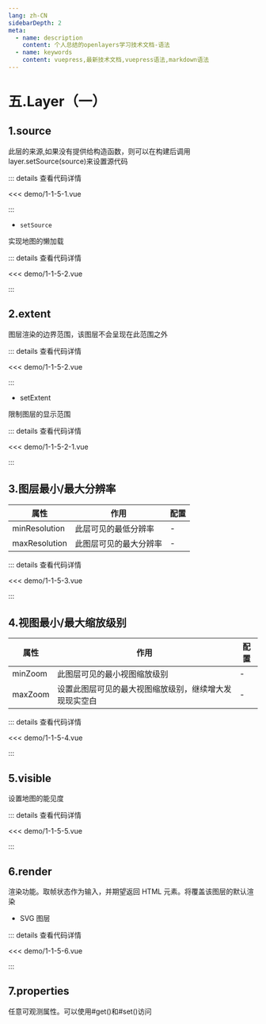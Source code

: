 ```yaml
---
lang: zh-CN
sidebarDepth: 2
meta:
  - name: description
    content: 个人总结的openlayers学习技术文档-语法
  - name: keywords
    content: vuepress,最新技术文档,vuepress语法,markdown语法
---
```


# 五.Layer（一）

## 1.source

此层的来源,如果没有提供给构造函数，则可以在构建后调用 layer.setSource(source)来设置源代码

  <Container url="https://zhoubichuan.com/resume/?type=openlayers&name=1-1-5-1.vue" />

::: details 查看代码详情

<<< demo/1-1-5-1.vue

:::

- `setSource`

实现地图的懒加载

  <Container url="https://zhoubichuan.com/resume/?type=openlayers&name=1-1-5-1-1.vue" />

::: details 查看代码详情

<<< demo/1-1-5-2.vue

:::

## 2.extent

图层渲染的边界范围，该图层不会呈现在此范围之外

  <Container url="https://zhoubichuan.com/resume/?type=openlayers&name=1-1-5-2.vue" />

::: details 查看代码详情

<<< demo/1-1-5-2.vue

:::

- setExtent

限制图层的显示范围


  <Container url="https://zhoubichuan.com/resume/?type=openlayers&name=1-1-5-2-1.vue" />

::: details 查看代码详情

<<< demo/1-1-5-2-1.vue

:::

## 3.图层最小/最大分辨率

| 属性          | 作用                   | 配置 |
| ------------- | ---------------------- | ---- |
| minResolution | 此层可见的最低分辨率   | -    |
| maxResolution | 此图层可见的最大分辨率 | -    |

  <Container url="https://zhoubichuan.com/resume/?type=openlayers&name=1-1-5-3.vue" />

::: details 查看代码详情

<<< demo/1-1-5-3.vue

:::

## 4.视图最小/最大缩放级别

| 属性    | 作用                                                   | 配置 |
| ------- | ------------------------------------------------------ | ---- |
| minZoom | 此图层可见的最小视图缩放级别                           | -    |
| maxZoom | 设置此图层可见的最大视图缩放级别，继续增大发现现实空白 | -    |

  <Container url="https://zhoubichuan.com/resume/?type=openlayers&name=1-1-5-4.vue" />

::: details 查看代码详情

<<< demo/1-1-5-4.vue

:::

## 5.visible

设置地图的能见度

  <Container url="https://zhoubichuan.com/resume/?type=openlayers&name=1-1-5-5.vue" />

::: details 查看代码详情

<<< demo/1-1-5-5.vue

:::

## 6.render

渲染功能。取帧状态作为输入，并期望返回 HTML 元素。将覆盖该图层的默认渲染

- SVG 图层

  <Container url="https://zhoubichuan.com/resume/?type=openlayers&name=1-1-5-6.vue" />

::: details 查看代码详情

<<< demo/1-1-5-6.vue

:::

## 7.properties

任意可观测属性。可以使用#get()和#set()访问

